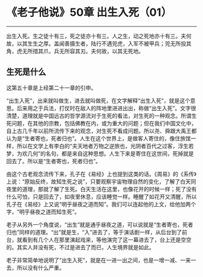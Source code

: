 # 《老子他说》50章 出生入死（01）

------

出生入死。生之徒十有三，死之徒亦十有三。人之生，动之死地亦十有三。夫何故，以其生生之厚。盖闻善摄生者，陆行不遇兕虎，入军不被甲兵；兕无所投其角，虎无所措其爪，兵无所容其刃。夫何故，以其无死地。

## 生死是什么

这第五十章是上经第二十一章的引申。

“出生入死”，出来就叫做生，进去就叫做死，在文字解释“出生入死”，就是这个意思。后来用之于兵法，打仗时在敌人的阵地里进进出出，称做“出生入死”。文字很清楚，道理就是中国远古的哲学源流对于生死的看法，对生死的一种观念。所谓生死问题，在其他的宗教，包括佛教在内，或为重大的问题；但在我们中国文化中，自上古几千年以前所流传下来的观念，对生死不看成问题。所以尧、舜跟大禹王都认为是“生者寄也，死者归也”。人生在这个世界上，是做客人寄住的，像住旅馆一样，所以在文学上有李白的“夫天地者万物之逆旅也，光阴者百代之过客，浮生若梦，为欢几何”的名句，都是来自这种思想。人生下来是寄住在这世间，死掉就是回去了。所以是“生者寄也，死者归也”。

由这个古老观念流传下来，孔子在《易经》上也提到这类的话。《周易》的《系传》上说：“原始反终，故知生死之说”，只要观察宇宙物理自然的变化，了解了白天同夜里的道理，那就了解了生死。白天生活在这里，也像花开的时候一样；死了没有什么可怕，只是回去了，如夜里休息，应该睡觉一样。睡醒了如花开又清醒，所以孔子在《易经》上又说“明乎昼夜之道而知”。我们可以连起他的上文，给他加两个字，“明乎昼夜之道而知生死”。

老子从另外一个角度说，“出生”就是通乎昼夜之道，可以说就是“生者寄也，死者归也”同样的道理。“出”就是生，“入”进去了，等于演话剧一样，从后台到了前台，就看到有几个人在那里演起戏来，等他演完了这一幕进去了，台上还是空空的。其实人并没有死，不过是进去了而已，人生境界就是如此。

老子非常简单地说明了“出生入死”，就是在一进一出之间，也是一增一减、一来一去，所以没有什么严重。